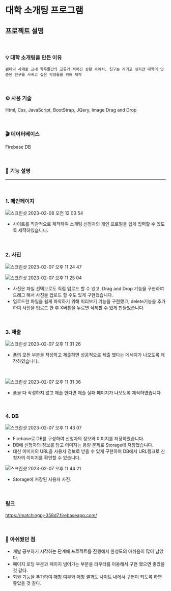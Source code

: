 # 대학 소개팅 프로그램

## 프로젝트 설명

<br>

### 💡 대학 소개팅을 만든 이유

```
펜데믹 사태로 교내 학우들간의 교류가 적어진 상황 속에서, 친구는 사귀고 싶지만 대학이 인증된 친구를 사귀고 싶은 학생들을 위해 제작
```

<br>

### ⚙️ 사용 기술
Html, Css, JavaScript, BootStrap, JQery, Image Drag and Drop

<br>

### 🎬 데이터베이스
Firebase DB


<br>

### 🔎 기능 설명

<hr>

<br>

### 1. 메인페이지

![스크린샷 2023-02-08 오전 12 03 54](https://user-images.githubusercontent.com/87574833/217281979-d03d7a01-5877-4b86-9f68-e7b83b15a929.jpeg)

 - 사이트를 직관적으로 제작하여 소개팅 신청자의 개인 프로필을 쉽게 입력할 수 있도록 제작하였습니다.

<br>

### 2. 사진

![스크린샷 2023-02-07 오후 11 24 47](https://user-images.githubusercontent.com/87574833/217271689-0396c0c9-5ee6-4334-bbb3-8066dadece8b.jpeg)

![스크린샷 2023-02-07 오후 11 25 04](https://user-images.githubusercontent.com/87574833/217272022-6295fc13-e674-496b-9caf-43119fc1af29.jpeg)

 - 사진은 파일 선택으로도 직접 업로드 할 수 있고, Drag and Drop 기능을 구현하여 드래그 해서 사진을 업로드 할 수도 있게 구현했습니다. 
 - 업로드한 파일을 쉽게 파악하기 위해 미리보기 기능을 구현했고, delete기능을 추가하여 사진을 업로드 한 후 X버튼을 누르면 삭제할 수 있게 만들었습니다.


<br>

### 3. 제출

![스크린샷 2023-02-07 오후 11 31 26](https://user-images.githubusercontent.com/87574833/217273390-6f28bacf-b775-4813-9cc1-1bb57d6dc4b5.jpeg)

 - 폼의 모든 부분을 작성하고 제출하면 성공적으로 제출 했다는 메세지가 나오도록 제작하였습니다.
 
 <br>
 
 ![스크린샷 2023-02-07 오후 11 31 36](https://user-images.githubusercontent.com/87574833/217273668-03c602d1-b145-416d-bb13-fdcbfff733b1.jpeg)

- 폼을 다 작성하지 않고 제출 한다면 제출 실패 페이지가 나오도록 제작하였습니다.

<br>
 
 
### 4. DB

![스크린샷 2023-02-07 오후 11 43 07](https://user-images.githubusercontent.com/87574833/217277039-51da626c-f287-45ec-b088-7c1115c130ed.jpeg)

 - Firebase로 DB를 구성하여 신청자의 정보와 이미지를 저장하였습니다.
 - DB에 신청자의 정보를 담고 이미지는 용량 문제로 Storage에 저장했습니다.
 - 대신 이미지의 URL을 사용자 정보로 받을 수 있게 구현하여 DB에서 URL링크로 신청자의 이미지를 확인할 수 있습니다.
 
 ![스크린샷 2023-02-07 오후 11 44 21](https://user-images.githubusercontent.com/87574833/217277227-a429aa65-5d95-4216-8f78-e56c6207c875.jpeg)
 - Storage에 저장된 사용자 사진.
 
 
<br>

### 링크
https://matchingpj-358d7.firebaseapp.com/

<br>

 ### 🙁 아쉬웠던 점
 - 개발 공부하기 시작하는 단계에 프로젝트를 진행해서 완성도의 아쉬움이 많이 남았다.
 - 페이지 로딩 부분과 페이지 넘어가는 부분을 라우터를 이용해서 구현 했으면 좋았을 것 같다.
 - 회원 기능을 추가하여 매칭 여부와 매칭 결과도 사이트 내에서 구현이 되도록 하면 좋았을 것 같다.

